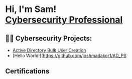 <h1>Hi, I'm Sam! <br/><a href="https://github.com/joshmadakor1"></a><a href="https://www.linkedin.com/in/sam-marcellus/">Cybersecurity Professional</a><a ></a></h1>

<h2>👨‍💻 Cybersecurity Projects:</h2>

  - [Active Directory Bulk User Creation](https://github.com/joshmadakor1/AD_PS)
  - [Hello World!](https://github.com/joshmadakor1/AD_PS

<h2>Certifications</h2>



<!--
**joshmadakor1/joshmadakor1** is a ✨ _special_ ✨ repository because its `README.md` (this file) appears on your GitHub profile.

Here are some ideas to get you started:

- 🔭 I’m currently working on ...
- 🌱 I’m currently learning ...
- 👯 I’m looking to collaborate on ...
- 🤔 I’m looking for help with ...
- 💬 Ask me about ...
- 📫 How to reach me: ...
- 😄 Pronouns: ...
- ⚡ Fun fact: ...
-->
